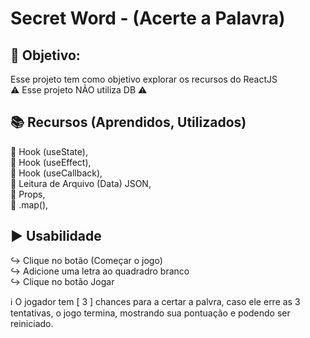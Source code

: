 # Secret Word - (Acerte a Palavra)

## :dart: Objetivo:
Esse projeto tem como objetivo explorar os recursos do ReactJS<br />
:warning: Esse projeto NÃO utiliza DB :warning:<br />

## :books: Recursos (Aprendidos, Utilizados)
:large_blue_diamond: Hook (useState),<br />
:large_blue_diamond: Hook (useEffect),<br />
:large_blue_diamond: Hook (useCallback),<br />
:large_blue_diamond: Leitura de Arquivo (Data) JSON,<br />
:large_blue_diamond: Props,<br />
:large_blue_diamond: .map(),<br />

## :arrow_forward: Usabilidade
:arrow_right_hook: Clique no botão (Começar o jogo)<br />
:arrow_right_hook: Adicione uma letra ao quadradro branco<br />
:arrow_right_hook: Clique no botão Jogar<br />

:information_source: O jogador tem [ 3 ] chances para a certar a palvra, caso ele erre as 3 tentativas, o jogo termina, mostrando sua pontuação e podendo ser reiniciado.